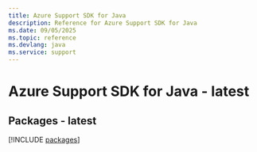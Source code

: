 ```yaml
---
title: Azure Support SDK for Java
description: Reference for Azure Support SDK for Java
ms.date: 09/05/2025
ms.topic: reference
ms.devlang: java
ms.service: support
---
```

# Azure Support SDK for Java - latest
## Packages - latest
[!INCLUDE [packages](support-index.md)]